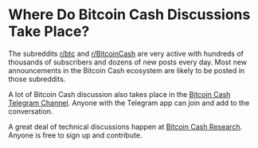 # Where Do Bitcoin Cash Discussions Take Place?

The subreddits [r/btc](https://www.reddit.com/r/btc/) and [r/BitcoinCash](https://www.reddit.com/r/Bitcoincash/) are very active with hundreds of thousands of subscribers and dozens of new posts every day. Most new announcements in the Bitcoin Cash ecosystem are likely to be posted in those subreddits.

A lot of Bitcoin Cash discussion also takes place in the [Bitcoin Cash Telegram Channel](https://t.me/bchchannel). Anyone with the Telegram app can join and add to the conversation.

A great deal of technical discussions happen at [Bitcoin Cash Research](https://bitcoincashresearch.org/). Anyone is free to sign up and contribute.